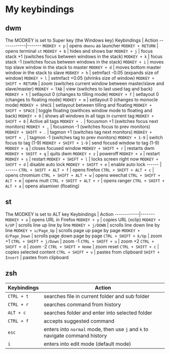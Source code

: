 # My keybindings

## dwm

The MODKEY is set to Super key (the Windows key)
Keybindings | Action
------------|-------
`MODKEY + p` | opens `dmenu` as launcher
`MODKEY + RETURN` | opens terminal `st`
`MODKEY + b` | hides and shows bar
`MODKEY + j` | focus stack +1 (switches focus between windows in the stack)
`MODKEY + k` | focus stack -1 (switches focus between windows in the stack)
`MODKEY + i` | moves top slave window in the stack to master
`MODKEY + d` | moves bottom master window in the stack to slave
`MODKEY + h` | setmfact -0.05 (expands size of window)
`MODKEY + l` | setmfact +0.05 (shrinks size of window)
`MODKEY + SHIFT + RETURN` | zoom (switches current window between master/slave and slave/master)
`MODKEY + TAB` | view (switches to last used tag and back)
`MODKEY + t` | setlayout 0 (changes to tilling mode)
`MODKEY + f` | setlayout 0 (changes to floating mode)
`MODKEY + m` | setlayout 0 (changes to monocle mode)
`MODKEY + SPACE` | setlayout between tilling and floating
`MODKEY + SHIFT + SPACE` | toggle floating (swithces window mode to floating and back)
`MODKEY + 0` | shows all windows in all tags in current tag
`MODKEY + SHIFT + 0` | Active all tags
`MODKEY + .` | focusmon +1 (switches focus next monitors)
`MODKEY + ,` | focusmon -1 (switches focus to prev monitors)
`MODKEY + SHIFT + .` | tagmon +1 (switches tag next monitors)
`MODKEY + SHIFT + ,` | tagmon -1 (switches tag to prev monitors)
`MODKEY + 1-9` | switch focus to tag (1-9)
`MODKEY + SHIFT + 1-9` | send focusd window to tag (1-9)
`MODKEY + q` | closes focused window
`MODKEY + SHIFT + r` | restarts dwm
`MODKEY + SHIFT + q` | quits dwm
`MODKEY + z` | poweroff
`MODKEY + x` | restart
`MODKEY + s` | restart
`MODKEY + SHIFT + l` | locks screen right now
`MODKEY + SHIFT + d` | disable auto lock
`MODKEY + SHIFT + e` | enable auto lock
------ | ------
`CTRL + SHIFT + ALT + f` | opens firefox
`CTRL + SHIFT + ALT + c` | opens chromium
`CTRL + SHIFT + ALT + w` | opens weechat
`CTRL + SHIFT + ALT + m` | opens mutt
`CTRL + SHIFT + ALT + r` | opens ranger
`CTRL + SHIFT + ALT + a` | opens alsamixer (floating)

## st

The MODKEY is set to ALT key
Keybindings | Action
------------|-------
`MODKEY + o` | opens URL in Firefox
`MODKEY + y` | copies URL (xclip)
`MODKEY + k/UP` | scrolls line up line by line
`MODKEY + j/DOWN` | scrolls line down line by line
`MODKEY + u/Page_Up` | scrolls page up page by page
`MODKEY + d/Page_Down` | scrolls page down page by page
`CTRL + SHIFT + k/Up` | zoom +1
`CTRL + SHIFT + j/Down` | zoom -1
`CTRL + SHIFT + u` | zoom +2
`CTRL + SHIFT + d` | zoom -2
`CTRL + SHIFT + Home` | zoom reset
`CTRL + SHIFT + c` | copies selected content
`CTRL + SHIFT + v` | pastes from clipboard
`SHIFT + Insert` | pastes from clipboard

## zsh

Keybindings | Action
------------|-------
`CTRL + t` | searches file in current folder and sub folder
`CTRL + r` | searches command from history
`ALT + c` | searches folder and enter into selected folder
`CTRL + f` | accepts suggested command
`esc` | enters into `normal` mode, then use `j` and `k` to navigate command history
`i` | enters into edit mode (default mode)
